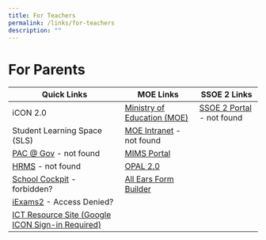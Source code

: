 ```yaml
---
title: For Teachers
permalink: /links/for-teachers
description: ""
---
```

# **For Parents**

| Quick Links 	| MOE Links 	| SSOE 2 Links 	|
|---	|---	|---	|
| iCON 2.0 	| [Ministry of Education (MOE) ](https://www.moe.gov.sg/)	| [SSOE 2 Portal](https://ssoe2.moe.edu.sg/) - not found	|
| Student Learning Space (SLS) 	| [MOE Intranet](https://intranet.moe.gov.sg/Pages/Home.aspx) - not found 	|  	|
| [PAC @ Gov](https://pacgov.agd.gov.sg/ipac/portal/jsp/login/index1.jsp) - not found	| [MIMS Portal](https://idp.mims.moe.gov.sg/nidp/saml2/sso) 	|   	|
| [HRMS](https://hrms.moe.gov.sg/) - not found	| [OPAL 2.0](https://idm.opal2.moe.edu.sg/account/login?returnUrl=%2F) 	|   	|
| [School Cockpit](https://schoolcockpit.moe.gov.sg/) - forbidden?	| [All Ears Form Builder](https://forms.moe.edu.sg/) 	|   	|
| [iExams2](https://iexams.seab.gov.sg/) - Access Denied? 	|   	|   	|
| [ICT Resource Site (Google ICON Sign-in Required)](https://sites.google.com/moe.edu.sg/alpsictresources/home) 	|   	|   	|